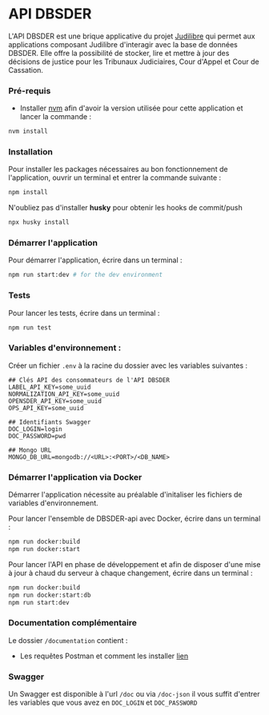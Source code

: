 # API DBSDER

L'API DBSDER est une brique applicative du projet [Judilibre](https://www.courdecassation.fr/toutes-les-actualites/2021/10/01/judilibre-les-decisions-judiciaires-en-open-data) qui permet aux applications composant Judilibre d'interagir avec la base de données DBSDER. 
Elle offre la possibilité de stocker, lire et mettre à jour des décisions de justice pour les Tribunaux Judiciaires, Cour d'Appel et Cour de Cassation. 

### Pré-requis
- Installer [nvm](https://github.com/nvm-sh/nvm) afin d'avoir la version utilisée pour cette application et lancer la commande :
```bash
nvm install
```

### Installation 

Pour installer les packages nécessaires au bon fonctionnement de l'application, ouvrir un terminal et entrer la commande suivante : 
```bash
npm install
```  
N'oubliez pas d'installer **husky** pour obtenir les hooks de commit/push
```bash
npx husky install
```

### Démarrer l'application

Pour démarrer l'application, écrire dans un terminal : 

 ```bash
npm run start:dev # for the dev environment
 ```

### Tests

Pour lancer les tests, écrire dans un terminal : 

 ```bash
npm run test
 ```

### Variables d'environnement : 

Créer un fichier `.env` à la racine du dossier avec les variables suivantes :

```.env
## Clés API des consommateurs de l'API DBSDER
LABEL_API_KEY=some_uuid
NORMALIZATION_API_KEY=some_uuid
OPENSDER_API_KEY=some_uuid
OPS_API_KEY=some_uuid

## Identifiants Swagger
DOC_LOGIN=login
DOC_PASSWORD=pwd

## Mongo URL
MONGO_DB_URL=mongodb://<URL>:<PORT>/<DB_NAME>
```

### Démarrer l'application via Docker

Démarrer l'application nécessite au préalable d'initaliser les fichiers de variables d'environnement. 

Pour lancer l'ensemble de DBSDER-api avec Docker, écrire dans un terminal : 

```bash
npm run docker:build
npm run docker:start
```

Pour lancer l'API en phase de développement et afin de disposer d'une mise à jour à chaud du serveur à chaque changement, écrire dans un terminal : 
```bash
npm run docker:build
npm run docker:start:db
npm run start:dev
```

### Documentation complémentaire 

Le dossier `/documentation` contient : 
- Les requêtes Postman et comment les installer [lien](documentation/postman/README.md)

### Swagger 
Un Swagger est disponible à l'url `/doc` ou via `/doc-json`
il vous suffit d'entrer les variables que vous avez en `DOC_LOGIN` et `DOC_PASSWORD`